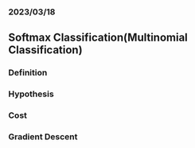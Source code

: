 ### 2023/03/18

## Softmax Classification(Multinomial Classification)
### Definition

### Hypothesis
### Cost
### Gradient Descent
